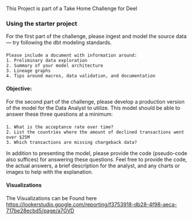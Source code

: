 This Project is part of a Take Home Challenge for Deel

### Using the starter project

For the first part of the challenge, please ingest and model the source data — try following the dbt modeling standards.

#### 
    Please include a document with information around:
    1. Preliminary data exploration
    2. Summary of your model architecture
    3. Lineage graphs
    4. Tips around macros, data validation, and documentation


#### Objective:

For the second part of the challenge, please develop a production version of the model for the Data Analyst to utilize. This model should be able to answer these three questions at a minimum:

#### 
    1. What is the acceptance rate over time?
    2. List the countries where the amount of declined transactions went over $25M
    3. Which transactions are missing chargeback data?

In addition to presenting the model, please provide the code (pseudo-code also suffices) for answering these questions. 
Feel free to provide the code, the actual answers, a brief description for the analyst, and any charts or images to help with the explanation.


#### Visualizations

The Visualizations can be Found here https://lookerstudio.google.com/reporting/f3753918-db28-4f98-aeca-717be28ecbd5/page/a7GVD
